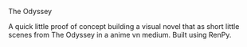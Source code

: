 The Odyssey

A quick little proof of concept building a visual novel that as short little scenes from The Odyssey in a anime vn medium. Built using RenPy.

